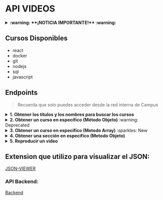 # API VIDEOS

<details>
<summary><strong>:warning: **¡NOTICIA IMPORTANTE!** :warning:</strong></summary>

### Cambio de Dirección IP

- **IP Anterior:** `192.168.110.55`
- **Nueva IP:** `192.168.110.14`

Este cambio de dirección IP se realizó para mejorar la configuración de red y la accesibilidad del servidor. Asegúrese de actualizar cualquier configuración o referencias relevantes para reflejar esta modificación.

</details>

## Cursos Disponibles

- react
- docker
- git
- nodejs
- sql
- javascript

## Endpoints

> Recuerda que solo puedes acceder desde la red interna de Campus

<details>
<summary><strong>1. Obtener los títulos y los nombres para buscar los cursos</strong></summary>

> Para visualizar todos los cursos que hay disponibles

**DETALLES DEL API**

- **Método por el cual se solicita**: `GET`

- **Esta es la URL a la que deben acceder**:

```js
http://192.168.110.14:5010/cursos/all
```

**Ejemplo JSON que recibes**

```json
[
  {
    "folder": "docker",
    "nameCourse": "Docker - Guía práctica de uso para desarrolladores",
    "imagenCourse": "https://import.cdn.thinkific.com/643563/courses/2100309/FJdi8w3ORKSdzhLcV53c_Docker.jpg",
    "duracion": 49535654
  },
  {
    "folder": "git",
    "nameCourse": "GIT+GitHub: Todo un sistema de control de versiones de cero",
    "imagenCourse": "https://import.cdn.thinkific.com/643563/courses/1870146/idTZJiouTqWbJrtKBloh_git-github.jpg",
    "duracion": 41102686
  },
  {
    "folder": "javascript",
    "nameCourse": "JavaScript Moderno: Guía para dominar el lenguaje",
    "imagenCourse": "https://import.cdn.thinkific.com/643563/courses/1907483/IaFyqRTQCAph7DfFVjuA_Javascript-moderno-refresh1.png",
    "duracion": 73438818
  },
  {
    "folder": "nodejs",
    "nameCourse": "Node.Js: De cero a experto",
    "imagenCourse": "https://import.cdn.thinkific.com/643563/63BJ0OoTdCl8SPMlIOpA_NODE-JS-COVER-CURSO.jpg",
    "duracion": 85942936
  },
  {
    "folder": "react",
    "nameCourse": "React: De cero a experto ( Hooks y MERN )",
    "imagenCourse": "https://import.cdn.thinkific.com/643563/courses/1901683/3leYeOG2Qcu7PEZ1el4q_react.jpg",
    "duracion": 179499638
  },
  {
    "folder": "sql",
    "nameCourse": "SQL de cero: Tu guía práctica con PostgreSQL",
    "imagenCourse": "https://import.cdn.thinkific.com/643563/courses/2347687/yqioXcxTsWUJ7foeQFZl_SQL-COVER-CURSO.jpg",
    "duracion": 57502789
  }
]
```

**Observacion**:

- `folder` es el nombre como puedes buscar el curso
- `nameCourse` es simplemente el titulo
- `imagenCourse` es la imagen que se muestra en la pagina
- `duracion` es la duracion del curso en milisegundos

**Nota**: Si quieres sacar la duración en minutos solo debes dividir el valor que te da entre `60.000`

</details>

<details>
<summary><strong>2. Obtener un curso en específico (Método Objeto)</strong> :warning: Deprecated</summary>

> Para visualizar todas las secciones que tiene un curso en especifico:

**DETALLES DEL API**

- **Metodo por el cual se solicita**: `GET`

- **Parametros que necesita el endpoint**:

  - `nombreDelCurso` (obligatorio) - `nombreDelCurso` es el nombre del curso que se desea obtener.

- **Esta es la URL a la que deben acceder**:

  ```js
  http://192.168.110.14:5010/cursos?course=nombreDelCurso
  ```

**Observacion**: **Debes reemplazar el parametro `nombreDelCurso` por el nombre del curso que deseas obtener.**

**Ejemplo JSON que recibes**

```json
{
  "1": {
    "sectionName": "Sección 1: Introducción",
    "videos": [
      {
        "1": {
          "Titulo": "Introducción al curso",
          "video": "react-1-01-Introducción",
          "links": {},
          "duracion": 105166
        }
      },
      {
        "2": {
          "Titulo": "¿Cómo funcionará el curso?",
          "video": "react-1-02-Como_funcionara_el_curso",
          "links": {},
          "duracion": 211433
        }
      },
      {
        "3": {
          "Titulo": "¿Cómo hacer preguntas?",
          "video": "react-1-03-Como-hacer-preguntas",
          "links": {},
          "duracion": 194366
        }
      },
      {
        "4": {
          "Titulo": "Instalaciones necesarias y recomendadas",
          "video": "react-1-04-Instalaciones_necesarias_y_recomendadas",
          "links": [
            {
              "titulo-link": "Instalaciones necesarias",
              "link": "https://gist.github.com/Klerith/4a4abfd88a88b2d1f16efd95fea41362"
            }
          ],
          "duracion": 541966
        }
      }
    ]
  }
}
```

**Nota**: Si quieres sacar la duración en minutos solo debes dividir el valor que te da entre `60.000`

</details>

<details>
<summary><strong>3. Obtener un curso en especifico (Metodo Array)</strong> :sparkles: New </summary>

> Para visualizar todas las secciones que tiene un curso en especifico:

**DETALLES DEL API**

- **Metodo por el cual se solicita**: `GET`

- **Parametros que necesita el endpoint**:

  - `nombreDelCurso` (obligatorio) - `nombreDelCurso` es el nombre del curso que se desea obtener.

- **Esta es la URL a la que deben acceder**:

  ```js
  http://192.168.110.14:5010/cursos/v2?course=nombreDelCurso
  ```

**Observacion**: **Debes reemplazar el parametro `nombreDelCurso` por el nombre del curso que deseas obtener.**

**Ejemplo JSON que recibes**

```json
{
  "nameCourse": "React: De cero a experto ( Hooks y MERN )",
  "videos": [
    {
      "sectionName": "Sección 1: Introducción",
      "videos": [
        {
          "Titulo": "Introducción al curso",
          "video": "react-1-01-Introducción",
          "Texto": "",
          "duracion": 105166
        },
        {
          "Titulo": "¿Cómo funcionará el curso?",
          "video": "react-1-02-Como_funcionara_el_curso",
          "Texto": "",
          "duracion": 211433
        },
        {
          "Titulo": "¿Cómo hacer preguntas?",
          "video": "react-1-03-Como-hacer-preguntas",
          "Texto": "",
          "duracion": 194366
        },
        {
          "Titulo": "Instalaciones necesarias y recomendadas",
          "video": "react-1-04-Instalaciones_necesarias_y_recomendadas",
          "Texto": "",
          "duracion": 541966,
          "links": [
            {
              "titulo-link": "Instalaciones necesarias",
              "link": "https://gist.github.com/Klerith/4a4abfd88a88b2d1f16efd95fea41362"
            }
          ]
        }
      ]
    }
  ]
}
```

**Nota**: Si quieres sacar la duración en minutos solo debes dividir el valor que te da entre `60.000`

</details>

<details>
<summary><strong>4. Obtener una sección en especifico (Metodo Objeto)</strong></summary>

> Para visualizar todos los videos que tiene una sección en especifico:

**DETALLES DEL API**

- **Metodo**: `GET`
- **Parametros que necesita el endpoint**:

  - `nombreDelCurso` (obligatorio) - Nombre del curso que se desea obtener.
  - `numeroDeLaSeccion` (obligatorio) - Número de la sección que se desea obtener.

- **Esta es la URL a la que deben acceder**:
  ```js
  http://192.168.110.14:5010/cursos/filter?course=nombreDelCurso&section=numeroDeLaSeccion
  ```

**Observacion:** **Recuerda que debes reemplazar los parametros `nombreDelCurso` y `numeroDeLaSeccion` por los valores que deseas obtener.**

</details>

<details>
<summary><strong>5. Reproducir un video</strong></summary>

> Para visualizar un video:

**DETALLES DEL API**

- **Metodo**: `GET`
- **Parametros que necesita el endpoint**:

  - `nombreDelCurso` (obligatorio) - Nombre del curso que se desea obtener.
  - `numeroDeSeccion` (obligatorio) - Número de la sección que se desea obtener.
  - `nombreDelVideo` (obligatorio) - Nombre del video que se desea obtener.

- **Esta es la URL a la que deben acceder**:

```js
http://192.168.110.14:5010/cursos/play?course=nombreDelCurso&seccion=numeroDeSeccion&video=nombreDelVideo
```

**Observacion:** **Recuerda que debes reemplazar los parametros `nombreDelCurso`, `numeroDeSeccion` y `nombreDelVideo` por los valores que deseas obtener.**

</details>

## Extension que utilizo para visualizar el JSON:

[JSON-VIEWER](https://chrome.google.com/webstore/detail/json-formatter/bcjindcccaagfpapjjmafapmmgkkhgoa?utm_source=ext_sidebar&hl=en-US)


### API Backend:
[Backend](https://github.com/Braian-Quintian/Backend.git)

